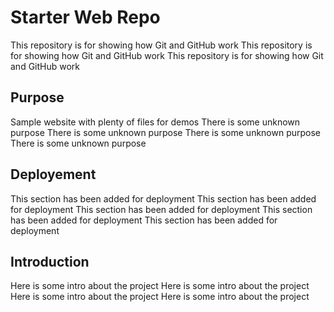 # Starter Web Repo

This repository is for showing how Git and GitHub work
This repository is for showing how Git and GitHub work
This repository is for showing how Git and GitHub work


## Purpose

Sample website with plenty of files for demos
There is some unknown purpose
There is some unknown purpose
There is some unknown purpose
There is some unknown purpose

## Deployement
This section has been added for deployment
This section has been added for deployment
This section has been added for deployment
This section has been added for deployment
This section has been added for deployment


## Introduction
Here is some intro about the project
Here is some intro about the project
Here is some intro about the project
Here is some intro about the project
